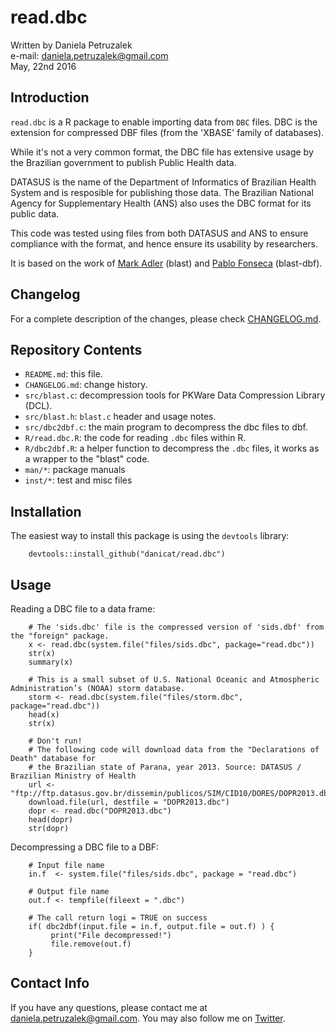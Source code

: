 # read.dbc

Written by Daniela Petruzalek  
e-mail: daniela.petruzalek@gmail.com  
May, 22nd 2016

## Introduction

`read.dbc` is a R package to enable importing data from `DBC` files. DBC is the extension for compressed DBF files (from the 'XBASE' family of databases).

While it's not a very common format, the DBC file has extensive usage by the Brazilian government to publish Public Health data.

DATASUS is the name of the Department of Informatics of Brazilian Health System and is resposible for publishing those data. The Brazilian National Agency for Supplementary Health (ANS) also uses the DBC format for its public data.

This code was tested using files from both DATASUS and ANS to ensure compliance with the format, and hence ensure its usability by researchers.

It is based on the work of [Mark Adler](https://github.com/madler/zlib/tree/master/contrib/blast) (blast) and [Pablo Fonseca](https://github.com/eaglebh/blast-dbf) (blast-dbf).

## Changelog

For a complete description of the changes, please check [CHANGELOG.md](/inst/CHANGELOG.md).

## Repository Contents

- `README.md`: this file.  
- `CHANGELOG.md`: change history.  
- `src/blast.c`: decompression tools for PKWare Data Compression Library (DCL).  
- `src/blast.h`: `blast.c` header and usage notes.  
- `src/dbc2dbf.c`: the main program to decompress the dbc files to dbf.  
- `R/read.dbc.R`: the code for reading `.dbc` files within R.
- `R/dbc2dbf.R`: a helper function to decompress the `.dbc` files, it works as a wrapper to the "blast" code.
- `man/*`: package manuals
- `inst/*`: test and misc files

## Installation

The easiest way to install this package is using the `devtools` library:

        devtools::install_github("danicat/read.dbc")
        
## Usage

Reading a DBC file to a data frame:

        # The 'sids.dbc' file is the compressed version of 'sids.dbf' from the "foreign" package.
        x <- read.dbc(system.file("files/sids.dbc", package="read.dbc"))
        str(x)
        summary(x)
        
        # This is a small subset of U.S. National Oceanic and Atmospheric Administration’s (NOAA) storm database.
        storm <- read.dbc(system.file("files/storm.dbc", package="read.dbc"))
        head(x)
        str(x)
        
        # Don't run!
        # The following code will download data from the "Declarations of Death" database for
        # the Brazilian state of Parana, year 2013. Source: DATASUS / Brazilian Ministry of Health
        url <- "ftp://ftp.datasus.gov.br/dissemin/publicos/SIM/CID10/DORES/DOPR2013.dbc"
        download.file(url, destfile = "DOPR2013.dbc")
        dopr <- read.dbc("DOPR2013.dbc")
        head(dopr)
        str(dopr)
        
Decompressing a DBC file to a DBF:

        # Input file name
        in.f  <- system.file("files/sids.dbc", package = "read.dbc")
        
        # Output file name
        out.f <- tempfile(fileext = ".dbc")
        
        # The call return logi = TRUE on success
        if( dbc2dbf(input.file = in.f, output.file = out.f) ) {
             print("File decompressed!")
             file.remove(out.f)
        }

## Contact Info

If you have any questions, please contact me at daniela.petruzalek@gmail.com. You may also follow me on [Twitter](http://www.twitter.com/danicat83).
